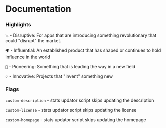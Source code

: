 # Documentation


### Highlights
`💥` - Disruptive: For apps that are introducing something revolutionary that could "disrupt" the market.

`🌍` - Influential: An established product that has shaped or continues to hold influence in the world

`🌟` - Pioneering: Something that is leading the way in a new field

`💡` - Innovative: Projects that "invent" something new

### Flags
`custom-description` - stats updator script skips updating the description

`custom-license` - stats updator script skips updating the license

`custom-homepage` - stats updator script skips updating the homepage